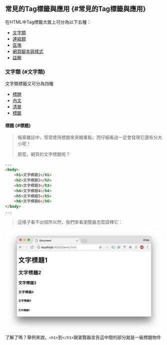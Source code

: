 ## 常見的Tag標籤與應用 {#常見的Tag標籤與應用}

在HTML中Tag標籤大致上可分為以下五種：

* [文字類](#文字類) 
* [連結類](#連結類)
* [區塊](#區塊)
* [網頁腳本與樣式](#網頁腳本與樣式)
* [註解](#註解)

### 文字類 {#文字類}

文字類標籤又可分為四種

* [標題](#標題)
* [內文](#內文)
* [清單](#清單)
* [標籤](#標籤)

#### 標題 {#標題}

> 報章雜誌中，常常使用標題來突顯重點，而仔細看過一定會發現它還有分大小呢！
>
> 那麼，網頁的文字標題呢？

```html
...
<body>
    <h1>文字標題1</h1>
    <h2>文字標題2</h2>
    <h3>文字標題3</h3>
    <h4>文字標題4</h4>
    <h5>文字標題5</h5>
    <h6>文字標題6</h6>
</body>
...
```

> 這樣子看不出個所以然，我們來看瀏覽器怎麼詮釋它：

![](/assets/Title.png)
了解了嗎？舉例來說，`<h1>`到`</h1>`跟瀏覽器宣告這中間的部分就是一級標題物件





